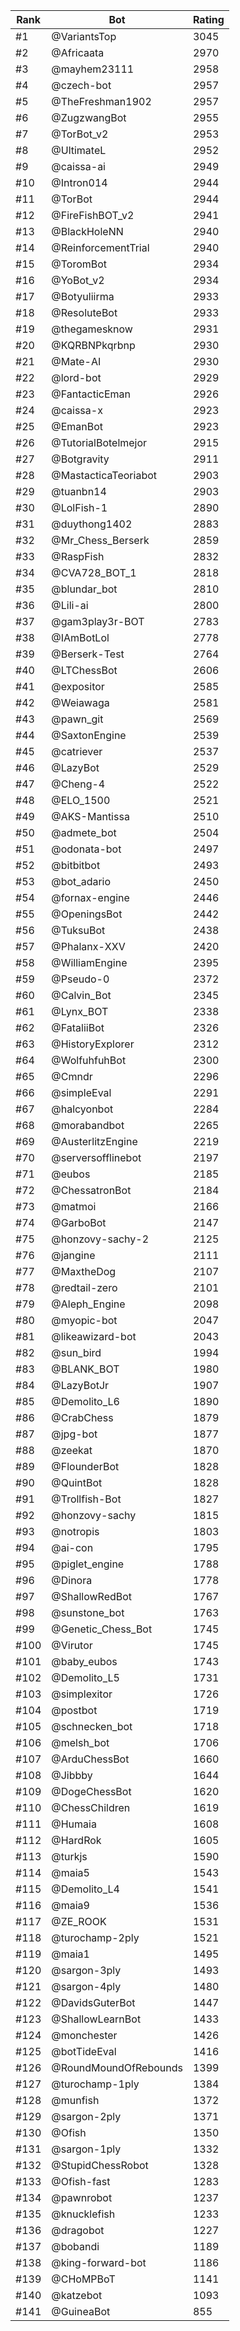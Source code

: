 Rank|Bot|Rating
---|---|---
#1|@VariantsTop|3045
#2|@Africaata|2970
#3|@mayhem23111|2958
#4|@czech-bot|2957
#5|@TheFreshman1902|2957
#6|@ZugzwangBot|2955
#7|@TorBot_v2|2953
#8|@UltimateL|2952
#9|@caissa-ai|2949
#10|@Intron014|2944
#11|@TorBot|2944
#12|@FireFishBOT_v2|2941
#13|@BlackHoleNN|2940
#14|@ReinforcementTrial|2940
#15|@ToromBot|2934
#16|@YoBot_v2|2934
#17|@Botyuliirma|2933
#18|@ResoluteBot|2933
#19|@thegamesknow|2931
#20|@KQRBNPkqrbnp|2930
#21|@Mate-AI|2930
#22|@lord-bot|2929
#23|@FantacticEman|2926
#24|@caissa-x|2923
#25|@EmanBot|2923
#26|@TutorialBotelmejor|2915
#27|@Botgravity|2911
#28|@MastacticaTeoriabot|2903
#29|@tuanbn14|2903
#30|@LolFish-1|2890
#31|@duythong1402|2883
#32|@Mr_Chess_Berserk|2859
#33|@RaspFish|2832
#34|@CVA728_BOT_1|2818
#35|@blundar_bot|2810
#36|@Lili-ai|2800
#37|@gam3play3r-BOT|2783
#38|@IAmBotLol|2778
#39|@Berserk-Test|2764
#40|@LTChessBot|2606
#41|@expositor|2585
#42|@Weiawaga|2581
#43|@pawn_git|2569
#44|@SaxtonEngine|2539
#45|@catriever|2537
#46|@LazyBot|2529
#47|@Cheng-4|2522
#48|@ELO_1500|2521
#49|@AKS-Mantissa|2510
#50|@admete_bot|2504
#51|@odonata-bot|2497
#52|@bitbitbot|2493
#53|@bot_adario|2450
#54|@fornax-engine|2446
#55|@OpeningsBot|2442
#56|@TuksuBot|2438
#57|@Phalanx-XXV|2420
#58|@WilliamEngine|2395
#59|@Pseudo-0|2372
#60|@Calvin_Bot|2345
#61|@Lynx_BOT|2338
#62|@FataliiBot|2326
#63|@HistoryExplorer|2312
#64|@WolfuhfuhBot|2300
#65|@Cmndr|2296
#66|@simpleEval|2291
#67|@halcyonbot|2284
#68|@morabandbot|2265
#69|@AusterlitzEngine|2219
#70|@serversofflinebot|2197
#71|@eubos|2185
#72|@ChessatronBot|2184
#73|@matmoi|2166
#74|@GarboBot|2147
#75|@honzovy-sachy-2|2125
#76|@jangine|2111
#77|@MaxtheDog|2107
#78|@redtail-zero|2101
#79|@Aleph_Engine|2098
#80|@myopic-bot|2047
#81|@likeawizard-bot|2043
#82|@sun_bird|1994
#83|@BLANK_BOT|1980
#84|@LazyBotJr|1907
#85|@Demolito_L6|1890
#86|@CrabChess|1879
#87|@jpg-bot|1877
#88|@zeekat|1870
#89|@FlounderBot|1828
#90|@QuintBot|1828
#91|@Trollfish-Bot|1827
#92|@honzovy-sachy|1815
#93|@notropis|1803
#94|@ai-con|1795
#95|@piglet_engine|1788
#96|@Dinora|1778
#97|@ShallowRedBot|1767
#98|@sunstone_bot|1763
#99|@Genetic_Chess_Bot|1745
#100|@Virutor|1745
#101|@baby_eubos|1743
#102|@Demolito_L5|1731
#103|@simplexitor|1726
#104|@postbot|1719
#105|@schnecken_bot|1718
#106|@melsh_bot|1706
#107|@ArduChessBot|1660
#108|@Jibbby|1644
#109|@DogeChessBot|1620
#110|@ChessChildren|1619
#111|@Humaia|1608
#112|@HardRok|1605
#113|@turkjs|1590
#114|@maia5|1543
#115|@Demolito_L4|1541
#116|@maia9|1536
#117|@ZE_ROOK|1531
#118|@turochamp-2ply|1521
#119|@maia1|1495
#120|@sargon-3ply|1493
#121|@sargon-4ply|1480
#122|@DavidsGuterBot|1447
#123|@ShallowLearnBot|1433
#124|@monchester|1426
#125|@botTideEval|1416
#126|@RoundMoundOfRebounds|1399
#127|@turochamp-1ply|1384
#128|@munfish|1372
#129|@sargon-2ply|1371
#130|@Ofish|1350
#131|@sargon-1ply|1332
#132|@StupidChessRobot|1328
#133|@Ofish-fast|1283
#134|@pawnrobot|1237
#135|@knucklefish|1233
#136|@dragobot|1227
#137|@bobandi|1189
#138|@king-forward-bot|1186
#139|@CHoMPBoT|1141
#140|@katzebot|1093
#141|@GuineaBot|855
